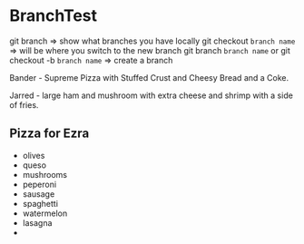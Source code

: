 # BranchTest


git branch => show what branches you have locally
git checkout `branch name` => will be where you switch to the new branch
git branch `branch name` or git checkout -b `branch name` => create a branch

Bander - Supreme Pizza with Stuffed Crust and Cheesy Bread and a Coke.


Jarred - large ham and mushroom with extra cheese and shrimp with a side of fries.

## Pizza for Ezra 
- olives
- queso 
- mushrooms 
- peperoni 
- sausage 
- spaghetti 
- watermelon
- lasagna
- 